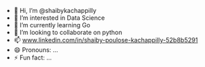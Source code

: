 - 👋 Hi, I’m @shaibykachappilly
- 👀 I’m interested in Data Science
- 🌱 I’m currently learning Go
- 💞️ I’m looking to collaborate on python 
- 📫 www.linkedin.com/in/shaiby-poulose-kachappilly-52b8b5291
- 😄 Pronouns: ...
- ⚡ Fun fact: ...

<!---
shaibykachappilly/shaibykachappilly is a ✨ special ✨ repository because its `README.md` (this file) appears on your GitHub profile.
You can click the Preview link to take a look at your changes.
--->
